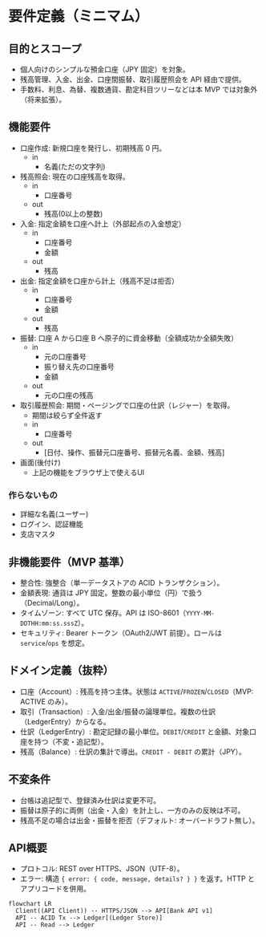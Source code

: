 # 要件定義（ミニマム）

## 目的とスコープ
- 個人向けのシンプルな預金口座（JPY 固定）を対象。
- 残高管理、入金、出金、口座間振替、取引履歴照会を API 経由で提供。
- 手数料、利息、為替、複数通貨、勘定科目ツリーなどは本 MVP では対象外（将来拡張）。

## 機能要件
- 口座作成: 新規口座を発行し、初期残高 0 円。
  - in
    - 名義(ただの文字列)
- 残高照会: 現在の口座残高を取得。
  - in
    - 口座番号
  - out
    - 残高(0以上の整数)
- 入金: 指定金額を口座へ計上（外部起点の入金想定）
  - in
    - 口座番号
    - 金額
  - out
    - 残高
- 出金: 指定金額を口座から計上（残高不足は拒否）
  - in
    - 口座番号
    - 金額
  - out
    - 残高
- 振替: 口座 A から口座 B へ原子的に資金移動（全額成功か全額失敗）
  - in
    - 元の口座番号
    - 振り替え先の口座番号
    - 金額
  - out
    - 元の口座の残高
- 取引履歴照会: 期間・ページングで口座の仕訳（レジャー）を取得。
  - 期間は絞らず全件返す
  - in
    - 口座番号
  - out
    - [日付、操作、振替元口座番号、振替元名義、金額、残高]
- 画面(後付け)
  - 上記の機能をブラウザ上で使えるUI

### 作らないもの
- 詳細な名義(ユーザー)
- ログイン、認証機能
- 支店マスタ

## 非機能要件（MVP 基準）
- 整合性: 強整合（単一データストアの ACID トランザクション）。
- 金額表現: 通貨は JPY 固定。整数の最小単位（円）で扱う（Decimal/Long）。
- タイムゾーン: すべて UTC 保存。API は ISO-8601（`YYYY-MM-DDTHH:mm:ss.sssZ`）。
- セキュリティ: Bearer トークン（OAuth2/JWT 前提）。ロールは `service`/`ops` を想定。

## ドメイン定義（抜粋）
- 口座（Account）: 残高を持つ主体。状態は `ACTIVE`/`FROZEN`/`CLOSED`（MVP: ACTIVE のみ）。
- 取引（Transaction）: 入金/出金/振替の論理単位。複数の仕訳（LedgerEntry）からなる。
- 仕訳（LedgerEntry）: 勘定記録の最小単位。`DEBIT`/`CREDIT` と金額、対象口座を持つ（不変・追記型）。
- 残高（Balance）: 仕訳の集計で導出。`CREDIT - DEBIT` の累計（JPY）。

## 不変条件
- 台帳は追記型で、登録済み仕訳は変更不可。
- 振替は原子的に両側（出金・入金）を計上し、一方のみの反映は不可。
- 残高不足の場合は出金・振替を拒否（デフォルト: オーバードラフト無し）。

## API概要
- プロトコル: REST over HTTPS、JSON（UTF-8）。
- エラー: 構造 `{ error: { code, message, details? } }` を返す。HTTP とアプリコードを併用。

```mermaid
flowchart LR
  Client((API Client)) -- HTTPS/JSON --> API[Bank API v1]
  API -- ACID Tx --> Ledger[(Ledger Store)]
  API -- Read --> Ledger
```

